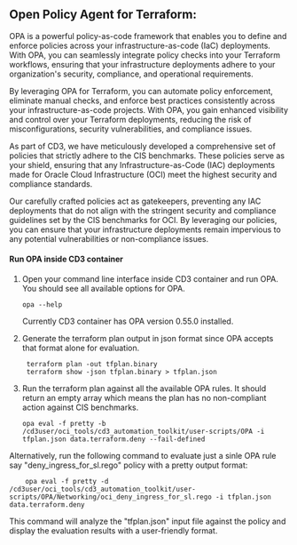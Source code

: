 
## Open Policy Agent for Terraform:

OPA is a powerful policy-as-code framework that enables you to define and enforce policies across your infrastructure-as-code (IaC) deployments. With OPA, you can seamlessly integrate policy checks into your Terraform workflows, ensuring that your infrastructure deployments adhere to your organization's security, compliance, and operational requirements.

By leveraging OPA for Terraform, you can automate policy enforcement, eliminate manual checks, and enforce best practices consistently across your infrastructure-as-code projects. With OPA, you gain enhanced visibility and control over your Terraform deployments, reducing the risk of misconfigurations, security vulnerabilities, and compliance issues. 

As part of CD3, we have meticulously developed a comprehensive set of policies that strictly adhere to the CIS benchmarks. These policies serve as your shield, ensuring that any Infrastructure-as-Code (IAC) deployments made for Oracle Cloud Infrastructure (OCI) meet the highest security and compliance standards.

Our carefully crafted policies act as gatekeepers, preventing any IAC deployments that do not align with the stringent security and compliance guidelines set by the CIS benchmarks for OCI. By leveraging our policies, you can ensure that your infrastructure deployments remain impervious to any potential vulnerabilities or non-compliance issues.


#### **Run OPA inside CD3 container**

 1. Open your command line interface inside CD3 container and run OPA. You should see all available options for OPA.

        opa --help
    Currently CD3 container has OPA version 0.55.0 installed.

 3. Generate the terraform plan output in json format since OPA accepts that format alone for evaluation.
   
         terraform plan -out tfplan.binary
	     terraform show -json tfplan.binary > tfplan.json

 4. Run the terraform plan against all the available OPA rules. It should return an empty array which means the plan has no non-compliant action against CIS benchmarks.

        opa eval -f pretty -b /cd3user/oci_tools/cd3_automation_toolkit/user-scripts/OPA -i tfplan.json data.terraform.deny --fail-defined

    
Alternatively, run the following command to evaluate just a sinle OPA rule say "deny_ingress_for_sl.rego" policy with a pretty output format:

        opa eval -f pretty -d /cd3user/oci_tools/cd3_automation_toolkit/user-scripts/OPA/Networking/oci_deny_ingress_for_sl.rego -i tfplan.json data.terraform.deny


This command will analyze the "tfplan.json" input file against the policy and display the evaluation results with a user-friendly format.
